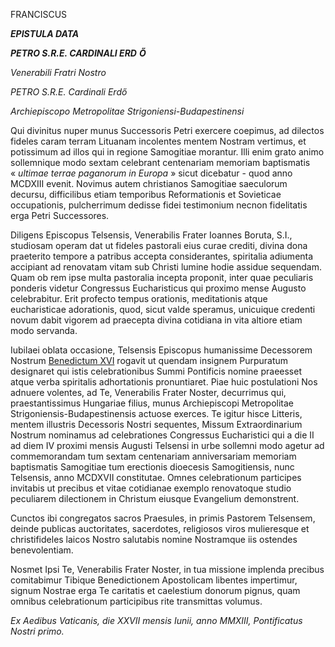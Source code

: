 FRANCISCUS

***EPISTULA DATA***

***PETRO S.R.E. CARDINALI ERD** **Ő***

*Venerabili Fratri Nostro*

*PETRO S.R.E. Cardinali Erdő*

*Archiepiscopo Metropolitae Strigoniensi-Budapestinensi*

Qui divinitus nuper munus Successoris Petri exercere coepimus, ad dilectos fideles caram terram Lituanam incolentes mentem Nostram vertimus, et potissimum ad illos qui in regione Samogitiae morantur. Illi enim grato animo sollemnique modo sextam celebrant centenariam memoriam baptismatis « *ultimae terrae paganorum in Europa* » sicut dicebatur - quod anno MCDXIII evenit. Novimus autem christianos Samogitiae saeculorum decursu, difficilibus etiam temporibus Reformationis et Sovieticae occupationis, pulcherrimum dedisse fidei testimonium necnon fidelitatis erga Petri Successores.

Diligens Episcopus Telsensis, Venerabilis Frater Ioannes Boruta, S.I., studiosam operam dat ut fideles pastorali eius curae crediti, divina dona praeterito tempore a patribus accepta considerantes, spiritalia adiumenta accipiant ad renovatam vitam sub Christi lumine hodie assidue sequendam. Quam ob rem ipse multa pastoralia incepta proponit, inter quae peculiaris ponderis videtur Congressus Eucharisticus qui proximo mense Augusto celebrabitur. Erit profecto tempus orationis, meditationis atque eucharisticae adorationis, quod, sicut valde speramus, unicuique credenti novum dabit vigorem ad praecepta divina cotidiana in vita altiore etiam modo servanda.

Iubilaei oblata occasione, Telsensis Episcopus humanissime Decessorem Nostrum [Benedictum XVI](http://www.vatican.va/latin/popes_latin/b-xvi/latin_hf_bxvi.html) rogavit ut quendam insignem Purpuratum designaret qui istis celebrationibus Summi Pontificis nomine praeesset atque verba spiritalis adhortationis pronuntiaret. Piae huic postulationi Nos adnuere volentes, ad Te, Venerabilis Frater Noster, decurrimus qui, praestantissimus Hungariae filius, munus Archiepiscopi Metropolitae Strigoniensis-Budapestinensis actuose exerces. Te igitur hisce Litteris, mentem illustris Decessoris Nostri sequentes, Missum Extraordinarium Nostrum nominamus ad celebrationes Congressus Eucharistici qui a die II ad diem IV proximi mensis Augusti Telsensi in urbe sollemni modo agetur ad commemorandam tum sextam centenariam anniversariam memoriam baptismatis Samogitiae tum erectionis dioecesis Samogitiensis, nunc Telsensis, anno MCDXVII constitutae. Omnes celebrationum participes invitabis ut precibus et vitae cotidianae exemplo renovatoque studio peculiarem dilectionem in Christum eiusque Evangelium demonstrent.

Cunctos ibi congregatos sacros Praesules, in primis Pastorem Telsensem, deinde publicas auctoritates, sacerdotes, religiosos viros mulieresque et christifideles laicos Nostro salutabis nomine Nostramque iis ostendes benevolentiam.

Nosmet Ipsi Te, Venerabilis Frater Noster, in tua missione implenda precibus comitabimur Tibique Benedictionem Apostolicam libentes impertimur, signum Nostrae erga Te caritatis et caelestium donorum pignus, quam omnibus celebrationum participibus rite transmittas volumus.

*Ex Aedibus Vaticanis, die XXVII mensis Iunii, anno MMXIII, Pontificatus Nostri primo.*